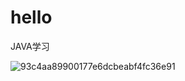 # hello
JAVA学习

![93c4aa89900177e6dcbeabf4fc36e91](https://user-images.githubusercontent.com/52946262/161018258-fb56ea47-3075-4a70-ac60-4578abc3d7c0.png)
